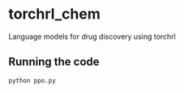 # torchrl_chem
Language models for drug discovery using torchrl


## Running the code

    python ppo.py